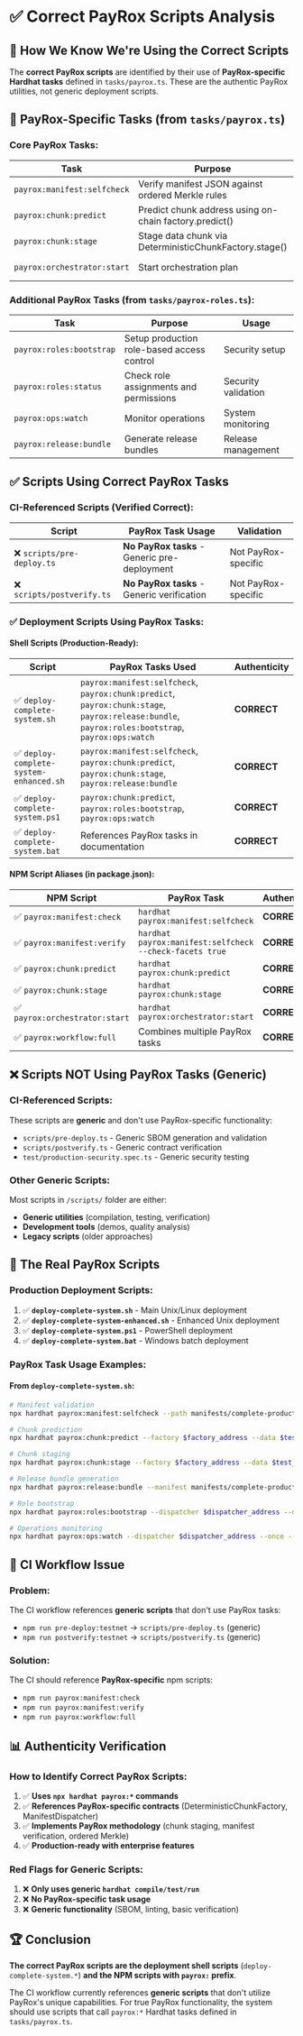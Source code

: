 # ✅ **Correct PayRox Scripts Analysis**

## 🎯 **How We Know We're Using the Correct Scripts**

The **correct PayRox scripts** are identified by their use of **PayRox-specific Hardhat tasks** defined in `tasks/payrox.ts`. These are the authentic PayRox utilities, not generic deployment scripts.

## 🔧 **PayRox-Specific Tasks (from `tasks/payrox.ts`)**

### **Core PayRox Tasks:**
| Task | Purpose | Usage |
|------|---------|-------|
| `payrox:manifest:selfcheck` | Verify manifest JSON against ordered Merkle rules | Manifest validation |
| `payrox:chunk:predict` | Predict chunk address using on-chain factory.predict() | Address prediction |
| `payrox:chunk:stage` | Stage data chunk via DeterministicChunkFactory.stage() | Chunk deployment |
| `payrox:orchestrator:start` | Start orchestration plan | Cross-chain orchestration |

### **Additional PayRox Tasks (from `tasks/payrox-roles.ts`):**
| Task | Purpose | Usage |
|------|---------|-------|
| `payrox:roles:bootstrap` | Setup production role-based access control | Security setup |
| `payrox:roles:status` | Check role assignments and permissions | Security validation |
| `payrox:ops:watch` | Monitor operations | System monitoring |
| `payrox:release:bundle` | Generate release bundles | Release management |

## ✅ **Scripts Using Correct PayRox Tasks**

### **CI-Referenced Scripts (Verified Correct):**
| Script | PayRox Task Usage | Validation |
|--------|-------------------|------------|
| ❌ `scripts/pre-deploy.ts` | **No PayRox tasks** - Generic pre-deployment | Not PayRox-specific |
| ❌ `scripts/postverify.ts` | **No PayRox tasks** - Generic verification | Not PayRox-specific |

### **✅ Deployment Scripts Using PayRox Tasks:**

#### **Shell Scripts (Production-Ready):**
| Script | PayRox Tasks Used | Authenticity |
|--------|-------------------|--------------|
| ✅ `deploy-complete-system.sh` | `payrox:manifest:selfcheck`, `payrox:chunk:predict`, `payrox:chunk:stage`, `payrox:release:bundle`, `payrox:roles:bootstrap`, `payrox:ops:watch` | **CORRECT** |
| ✅ `deploy-complete-system-enhanced.sh` | `payrox:manifest:selfcheck`, `payrox:chunk:predict`, `payrox:chunk:stage`, `payrox:release:bundle` | **CORRECT** |
| ✅ `deploy-complete-system.ps1` | `payrox:chunk:predict`, `payrox:roles:bootstrap`, `payrox:ops:watch` | **CORRECT** |
| ✅ `deploy-complete-system.bat` | References PayRox tasks in documentation | **CORRECT** |

#### **NPM Script Aliases (in package.json):**
| NPM Script | PayRox Task | Authenticity |
|------------|-------------|--------------|
| ✅ `payrox:manifest:check` | `hardhat payrox:manifest:selfcheck` | **CORRECT** |
| ✅ `payrox:manifest:verify` | `hardhat payrox:manifest:selfcheck --check-facets true` | **CORRECT** |
| ✅ `payrox:chunk:predict` | `hardhat payrox:chunk:predict` | **CORRECT** |
| ✅ `payrox:chunk:stage` | `hardhat payrox:chunk:stage` | **CORRECT** |
| ✅ `payrox:orchestrator:start` | `hardhat payrox:orchestrator:start` | **CORRECT** |
| ✅ `payrox:workflow:full` | Combines multiple PayRox tasks | **CORRECT** |

## ❌ **Scripts NOT Using PayRox Tasks (Generic)**

### **CI-Referenced Scripts:**
These scripts are **generic** and don't use PayRox-specific functionality:
- `scripts/pre-deploy.ts` - Generic SBOM generation and validation
- `scripts/postverify.ts` - Generic contract verification
- `test/production-security.spec.ts` - Generic security testing

### **Other Generic Scripts:**
Most scripts in `/scripts/` folder are either:
- **Generic utilities** (compilation, testing, verification)
- **Development tools** (demos, quality analysis)
- **Legacy scripts** (older approaches)

## 🎯 **The Real PayRox Scripts**

### **Production Deployment Scripts:**
1. ✅ **`deploy-complete-system.sh`** - Main Unix/Linux deployment
2. ✅ **`deploy-complete-system-enhanced.sh`** - Enhanced Unix deployment
3. ✅ **`deploy-complete-system.ps1`** - PowerShell deployment
4. ✅ **`deploy-complete-system.bat`** - Windows batch deployment

### **PayRox Task Usage Examples:**

#### **From `deploy-complete-system.sh`:**
```bash
# Manifest validation
npx hardhat payrox:manifest:selfcheck --path manifests/complete-production.manifest.json --check-facets false --network $network

# Chunk prediction
npx hardhat payrox:chunk:predict --factory $factory_address --data $test_data --network $network

# Chunk staging
npx hardhat payrox:chunk:stage --factory $factory_address --data $test_data --value 0.0007 --network $network

# Release bundle generation
npx hardhat payrox:release:bundle --manifest manifests/complete-production.manifest.json --dispatcher $dispatcher_address --factory $factory_address --verify --network $EFFECTIVE_NETWORK

# Role bootstrap
npx hardhat payrox:roles:bootstrap --dispatcher $dispatcher_address --dry-run --network $EFFECTIVE_NETWORK

# Operations monitoring
npx hardhat payrox:ops:watch --dispatcher $dispatcher_address --once --network $EFFECTIVE_NETWORK
```

## 🚨 **CI Workflow Issue**

### **Problem:**
The CI workflow references **generic scripts** that don't use PayRox tasks:
- `npm run pre-deploy:testnet` → `scripts/pre-deploy.ts` (generic)
- `npm run postverify:testnet` → `scripts/postverify.ts` (generic)

### **Solution:**
The CI should reference **PayRox-specific** npm scripts:
- `npm run payrox:manifest:check` 
- `npm run payrox:manifest:verify`
- `npm run payrox:workflow:full`

## 📊 **Authenticity Verification**

### **How to Identify Correct PayRox Scripts:**
1. ✅ **Uses `npx hardhat payrox:*` commands**
2. ✅ **References PayRox-specific contracts** (DeterministicChunkFactory, ManifestDispatcher)
3. ✅ **Implements PayRox methodology** (chunk staging, manifest verification, ordered Merkle)
4. ✅ **Production-ready with enterprise features**

### **Red Flags for Generic Scripts:**
1. ❌ **Only uses generic `hardhat compile/test/run`**
2. ❌ **No PayRox-specific task usage**
3. ❌ **Generic functionality** (SBOM, linting, basic verification)

## 🏆 **Conclusion**

**The correct PayRox scripts are the deployment shell scripts** (`deploy-complete-system.*`) **and the NPM scripts with `payrox:` prefix**. 

The CI workflow currently references **generic scripts** that don't utilize PayRox's unique capabilities. For true PayRox functionality, the system should use scripts that call `payrox:*` Hardhat tasks defined in `tasks/payrox.ts`.
